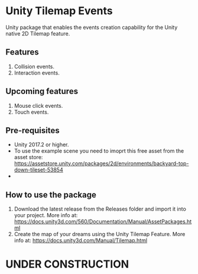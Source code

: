 # Unity Tilemap Events
Unity package that enables the events creation capability for the Unity native 2D Tilemap feature.

## Features
1) Collision events.
2) Interaction events.

## Upcoming features
1) Mouse click events.
2) Touch events.

## Pre-requisites
- Unity 2017.2 or higher.
- To use the example scene you need to imoprt this free asset from the asset store: https://assetstore.unity.com/packages/2d/environments/backyard-top-down-tileset-53854
- 
## How to use the package

1) Download the latest release from the Releases folder and import it into your project. More info at: https://docs.unity3d.com/560/Documentation/Manual/AssetPackages.html
2) Create the map of your dreams using the Unity Tilemap Feature. More info at: https://docs.unity3d.com/Manual/Tilemap.html

# UNDER CONSTRUCTION
